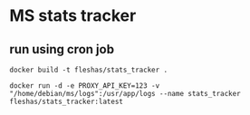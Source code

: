 # **MS stats tracker**

## run using cron job

```shell script
docker build -t fleshas/stats_tracker .

docker run -d -e PROXY_API_KEY=123 -v "/home/debian/ms/logs":/usr/app/logs --name stats_tracker fleshas/stats_tracker:latest
```
